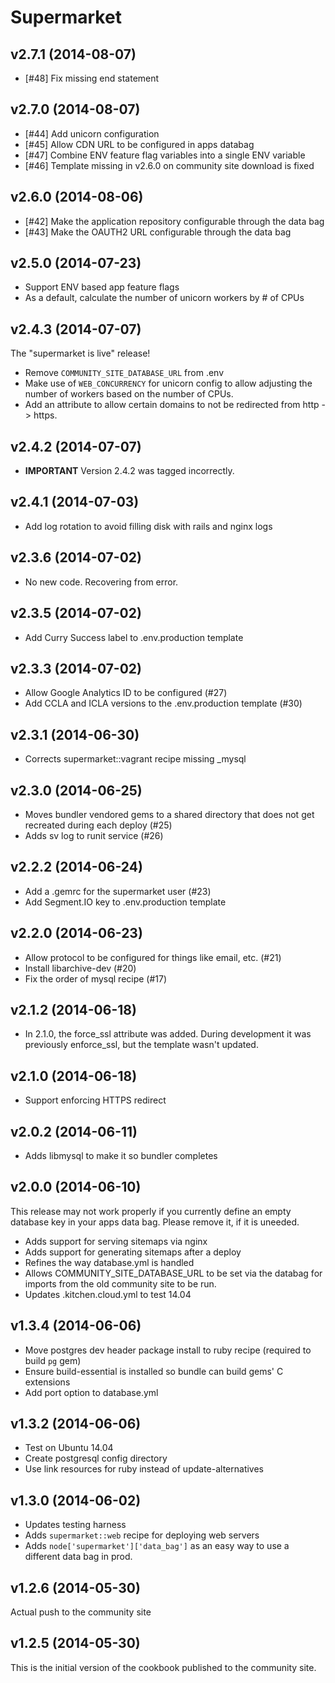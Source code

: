 Supermarket
===========

v2.7.1 (2014-08-07)
-------------------
- [#48] Fix missing end statement

v2.7.0 (2014-08-07)
-------------------
- [#44] Add unicorn configuration
- [#45] Allow CDN URL to be configured in apps databag
- [#47] Combine ENV feature flag variables into a single ENV variable
- [#46] Template missing in v2.6.0 on community site download is fixed

v2.6.0 (2014-08-06)
-------------------
- [#42] Make the application repository configurable through the data bag
- [#43] Make the OAUTH2 URL configurable through the data bag

v2.5.0 (2014-07-23)
-------------------

- Support ENV based app feature flags
- As a default, calculate the number of unicorn workers by # of CPUs

v2.4.3 (2014-07-07)
-------------------

The "supermarket is live" release!

- Remove `COMMUNITY_SITE_DATABASE_URL` from .env
- Make use of `WEB_CONCURRENCY` for unicorn config to allow adjusting
  the number of workers based on the number of CPUs.
- Add an attribute to allow certain domains to not be redirected from
  http -> https.

v2.4.2 (2014-07-07)
-------------------

- **IMPORTANT** Version 2.4.2 was tagged incorrectly.

v2.4.1 (2014-07-03)
-------------------

- Add log rotation to avoid filling disk with rails and nginx logs


v2.3.6 (2014-07-02)
-------------------

- No new code. Recovering from error.


v2.3.5 (2014-07-02)
-------------------

- Add Curry Success label to .env.production template


v2.3.3 (2014-07-02)
-------------------

- Allow Google Analytics ID to be configured (#27)
- Add CCLA and ICLA versions to the .env.production template (#30)


v2.3.1 (2014-06-30)
-------------------

- Corrects supermarket::vagrant recipe missing _mysql


v2.3.0 (2014-06-25)
-------------------

- Moves bundler vendored gems to a shared directory that does not get recreated during each deploy (#25)
- Adds sv log to runit service (#26)


v2.2.2 (2014-06-24)
-------------------

- Add a .gemrc for the supermarket user (#23)
- Add Segment.IO key to .env.production template


v2.2.0 (2014-06-23)
-------------------

* Allow protocol to be configured for things like email, etc. (#21)
* Install libarchive-dev (#20)
* Fix the order of mysql recipe (#17)


v2.1.2 (2014-06-18)
-------------------

* In 2.1.0, the force_ssl attribute was added. During development it
  was previously enforce_ssl, but the template wasn't updated.


v2.1.0 (2014-06-18)
-------------------

* Support enforcing HTTPS redirect


v2.0.2 (2014-06-11)
-------------------

* Adds libmysql to make it so bundler completes


v2.0.0 (2014-06-10)
-------------------

This release may not work properly if you currently define an empty database key in your apps data bag. Please remove it, if it is uneeded.

* Adds support for serving sitemaps via nginx
* Adds support for generating sitemaps after a deploy
* Refines the way database.yml is handled
* Allows COMMUNITY_SITE_DATABASE_URL to be set via the databag for imports from the old community site to be run.
* Updates .kitchen.cloud.yml to test 14.04


v1.3.4 (2014-06-06)
-------------------

- Move postgres dev header package install to ruby recipe (required to build `pg` gem)
- Ensure build-essential is installed so bundle can build gems' C extensions
- Add port option to database.yml


v1.3.2 (2014-06-06)
-------------------

- Test on Ubuntu 14.04
- Create postgresql config directory
- Use link resources for ruby instead of update-alternatives


v1.3.0 (2014-06-02)
-------------------

- Updates testing harness
- Adds `supermarket::web` recipe for deploying web servers
- Adds `node['supermarket']['data_bag']` as an easy way to use a different data bag in prod.


v1.2.6 (2014-05-30)
-------------------

Actual push to the community site


v1.2.5 (2014-05-30)
-------------------

This is the initial version of the cookbook published to the community site.
